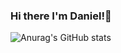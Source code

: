 ### Hi there I'm Daniel!👋
![Anurag's GitHub stats](https://github-readme-stats.vercel.app/api?username=funkey7dan&show_icons=true&theme=synthwave)

